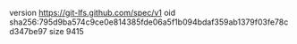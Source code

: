 version https://git-lfs.github.com/spec/v1
oid sha256:795d9ba574c9ce0e814385fde06a5f1b094bdaf359ab1379f03fe78cd347be97
size 9415
